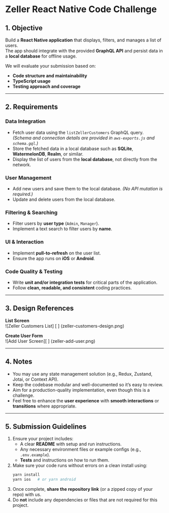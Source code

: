 # Zeller React Native Code Challenge

## 1. Objective  
Build a **React Native application** that displays, filters, and manages a list of users.  
The app should integrate with the provided **GraphQL API** and persist data in a **local database** for offline usage.  

We will evaluate your submission based on:  
- **Code structure and maintainability**  
- **TypeScript usage**  
- **Testing approach and coverage**  

---

## 2. Requirements  

### **Data Integration**
- Fetch user data using the `listZellerCustomers` GraphQL query.  
  *(Schema and connection details are provided in `aws-exports.js` and `schema.gql`.)*  
- Store the fetched data in a local database such as **SQLite**, **WatermelonDB**, **Realm**, or similar.  
- Display the list of users from the **local database**, not directly from the network.  

### **User Management**
- Add new users and save them to the local database. *(No API mutation is required.)*  
- Update and delete users from the local database.  

### **Filtering & Searching**
- Filter users by **user type** (`Admin`, `Manager`).  
- Implement a text search to filter users by **name**.  

### **UI & Interaction**
- Implement **pull-to-refresh** on the user list.  
- Ensure the app runs on **iOS** or **Android**.  

### **Code Quality & Testing**
- Write **unit and/or integration tests** for critical parts of the application.  
- Follow **clean, readable, and consistent** coding practices.  

---

## 3. Design References  

**List Screen**  
![Zeller Customers List] [ ] (zeller-customers-design.png)  

**Create User Form**  
![Add User Screen][ ] (zeller-add-user.png)  

---

## 4. Notes  
- You may use any state management solution (e.g., Redux, Zustand, Jotai, or Context API).  
- Keep the codebase modular and well-documented so it’s easy to review.  
- Aim for a production-quality implementation, even though this is a challenge.  
- Feel free to enhance the **user experience** with **smooth interactions** or **transitions** where appropriate.

---

## 5. Submission Guidelines  

1. Ensure your project includes:  
   - A clear **README** with setup and run instructions.  
   - Any necessary environment files or example configs (e.g., `.env.example`).  
   - **Tests** and instructions on how to run them.  
2. Make sure your code runs without errors on a clean install using:  
   ```bash
   yarn install
   yarn ios   # or yarn android
   ```  
3. Once complete, **share the repository link** (or a zipped copy of your repo) with us.  
4. Do **not** include any dependencies or files that are not required for this project.  
